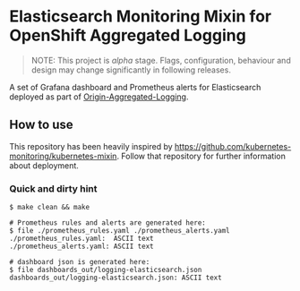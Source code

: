 # Elasticsearch Monitoring Mixin for OpenShift Aggregated Logging

> NOTE: This project is *alpha* stage. Flags, configuration, behaviour and design may change significantly in following releases.

A set of Grafana dashboard and Prometheus alerts for Elasticsearch deployed as part of [Origin-Aggregated-Logging](https://github.com/openshift/origin-aggregated-logging/).

## How to use

This repository has been heavily inspired by <https://github.com/kubernetes-monitoring/kubernetes-mixin>.
Follow that repository for further information about deployment.

### Quick and dirty hint

```
$ make clean && make

# Prometheus rules and alerts are generated here:
$ file ./prometheus_rules.yaml ./prometheus_alerts.yaml 
./prometheus_rules.yaml:  ASCII text
./prometheus_alerts.yaml: ASCII text

# dashboard json is generated here:
$ file dashboards_out/logging-elasticsearch.json 
dashboards_out/logging-elasticsearch.json: ASCII text 
```
